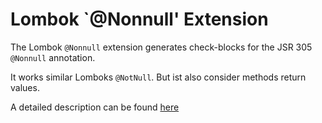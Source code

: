 # Lombok `@Nonnull' Extension

The Lombok `@Nonnull` extension generates check-blocks for the JSR 305 `@Nonnull` annotation.

It works similar Lomboks `@NotNull`. But ist also consider methods return values.

A detailed description can be found [here](lombok-nonnull-processor/README.md)


